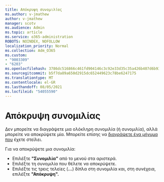 ```yaml
---
title: Απόκρυψη συνομιλίας
ms.author: v-jmathew
author: v-jmathew
manager: scotv
ms.audience: Admin
ms.topic: article
ms.service: o365-administration
ROBOTS: NOINDEX, NOFOLLOW
localization_priority: Normal
ms.collection: Adm_O365
ms.custom:
- "9003309"
- "6203"
ms.openlocfilehash: 3786dc516866c461fd904146c3c92e33d35c35a426b407d6b93d97fd11446ce9
ms.sourcegitcommit: b5f7da89a650d2915dc652449623c78be6247175
ms.translationtype: MT
ms.contentlocale: el-GR
ms.lasthandoff: 08/05/2021
ms.locfileid: "54055590"
---
```

# <a name="hide-a-chat"></a>Απόκρυψη συνομιλίας

Δεν μπορείτε να διαγράψετε μια ολόκληρη συνομιλία (ή συνομιλία), αλλά μπορείτε να αποκρύψετε μία. Μπορείτε επίσης να [διαγράψετε ένα μήνυμα που](https://support.office.com/client/delete-a-message-you-have-sent-67bd76a5-04e7-46ea-9ef0-5800865cb8f3) έχετε στείλει.

Για να αποκρύψετε μια συνομιλία:

- Επιλέξτε **"Συνομιλία"** από το μενού στα αριστερά.
- Επιλέξτε τη συνομιλία που θέλετε να αποκρύψετε.
- Επιλέξτε τις τρεις τελείες (**...**) δίπλα στη συνομιλία και, στη συνέχεια, επιλέξτε **"Απόκρυψη".**
